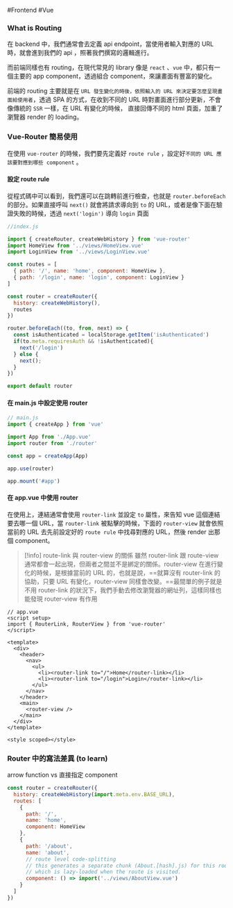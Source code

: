#Frontend #Vue 

### What is Routing

在 backend 中，我們通常會去定義 api endpoint，當使用者輸入對應的 URL 時，就會進到我們的 api ，照著我們撰寫的邏輯進行。

而前端同樣也有 routing，在現代常見的 library 像是 `react` 、`vue` 中，都只有一個主要的 app component，透過組合 component，來讓畫面有豐富的變化。

前端的 routing 主要就是在 `URL 發生變化的時後，依照輸入的 URL 來決定要怎麼呈現畫面給使用者`，透過 SPA 的方式，在收到不同的 URL 時對畫面進行部分更新，不會像傳統的 `SSR` 一樣，在 URL 有變化的時候， 直接回傳不同的 html 頁面，加重了瀏覽器 render 的 loading。


### Vue-Router 簡易使用

在使用 `vue-router` 的時候，我們要先定義好 `route rule` ，設定好`不同的 URL 應該要對應到哪些 component` 。

#### 設定 route rule 

從程式碼中可以看到，我們還可以在跳轉前進行檢查，也就是 `router.beforeEach` 的部分。如果直接呼叫 `next()` 就會將請求導向到 `to` 的 URL，或者是像下面在驗證失敗的時候，透過 `next('login')` 導向 `login` 頁面

```js
//index.js

import { createRouter, createWebHistory } from 'vue-router'
import HomeView from '../views/HomeView.vue'
import LoginView from '../views/LoginView.vue'

const routes = [
  { path: '/', name: 'home', component: HomeView },
  { path: '/login', name: 'login', component: LoginView }
]

const router = createRouter({
  history: createWebHistory(),
  routes
})

router.beforeEach((to, from, next) => {
  const isAuthenticated = localStorage.getItem('isAuthenticated')
  if(to.meta.requiresAuth && !isAuthenticated){
    next('/login')
  } else {
    next();
  }
})

export default router

```

#### 在 main.js 中設定使用 router 

```js
// main.js
import { createApp } from 'vue'

import App from './App.vue'
import router from './router'

const app = createApp(App)

app.use(router)

app.mount('#app')

```

#### 在 app.vue 中使用 router

在使用上，連結通常會使用 `router-link` 並設定 `to` 屬性，來告知 vue 這個連結要去哪一個 URL，當 `router-link` 被點擊的時候，下面的 `router-view` 就會依照當前的 URL 去先前設定好的 `route rule` 中找尋對應的 URL，然後 render 出那個 component。

>[!info] route-link 與 router-view 的關係
雖然 router-link 跟 route-view 通常都會一起出現，但兩者之間並不是綁定的關係。router-view 在進行變化的時候，是根據當前的 URL 的，也就是說，==就算沒有 router-link 的協助，只要 URL 有變化，router-view 同樣會改變。==最間單的例子就是不用 router-link 的狀況下，我們手動去修改瀏覽器的網址列，這樣同樣也能發現 router-view 有作用

```vue
// app.vue
<script setup>
import { RouterLink, RouterView } from 'vue-router'
</script>

<template>
  <div>
    <header>
      <nav>
        <ul>
          <li><router-link to="/">Home</router-link></li>
          <li><router-link to="/login">Login</router-link></li>
        </ul>
      </nav>
    </header>
    <main>
      <router-view />
    </main>
  </div>
</template>

<style scoped></style>

```


### Router 中的寫法差異 (to learn)

arrow function vs 直接指定 component

```js
const router = createRouter({
  history: createWebHistory(import.meta.env.BASE_URL),
  routes: [
    {
      path: '/',
      name: 'home',
      component: HomeView
    },
    {
      path: '/about',
      name: 'about',
      // route level code-splitting
      // this generates a separate chunk (About.[hash].js) for this route
      // which is lazy-loaded when the route is visited.
      component: () => import('../views/AboutView.vue')
    }
  ]
})
```